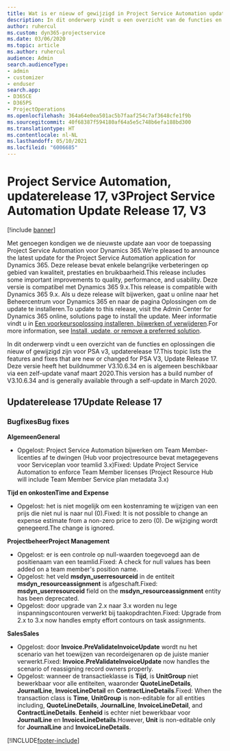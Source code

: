 ```yaml
---
title: Wat is er nieuw of gewijzigd in Project Service Automation updaterelease 17, v3
description: In dit onderwerp vindt u een overzicht van de functies en oplossingen die beschikbaar zijn voor Project Service Automation updaterelease 17, v3.
author: ruhercul
ms.custom: dyn365-projectservice
ms.date: 03/06/2020
ms.topic: article
ms.author: ruhercul
audience: Admin
search.audienceType:
- admin
- customizer
- enduser
search.app:
- D365CE
- D365PS
- ProjectOperations
ms.openlocfilehash: 364a64e0ea501ac5b7faaf254c7af3648cfe1f9b
ms.sourcegitcommit: 40f68387f594180af64a5e5c748b6efa188bd300
ms.translationtype: HT
ms.contentlocale: nl-NL
ms.lasthandoff: 05/10/2021
ms.locfileid: "6006685"
---
```

# <a name="project-service-automation-update-release-17-v3"></a><span data-ttu-id="61411-103">Project Service Automation, updaterelease 17, v3</span><span class="sxs-lookup"><span data-stu-id="61411-103">Project Service Automation Update Release 17, V3</span></span>

[!include [banner](../includes/psa-now-project-operations.md)]

<span data-ttu-id="61411-104">Met genoegen kondigen we de nieuwste update aan voor de toepassing Project Service Automation voor Dynamics 365.</span><span class="sxs-lookup"><span data-stu-id="61411-104">We’re pleased to announce the latest update for the Project Service Automation application for Dynamics 365.</span></span> <span data-ttu-id="61411-105">Deze release bevat enkele belangrijke verbeteringen op gebied van kwaliteit, prestaties en bruikbaarheid.</span><span class="sxs-lookup"><span data-stu-id="61411-105">This release includes some important improvements to quality, performance, and usability.</span></span>  <span data-ttu-id="61411-106">Deze versie is compatibel met Dynamics 365 9.x.</span><span class="sxs-lookup"><span data-stu-id="61411-106">This release is compatible with Dynamics 365 9.x.</span></span> <span data-ttu-id="61411-107">Als u deze release wilt bijwerken, gaat u online naar het Beheercentrum voor Dynamics 365 en naar de pagina Oplossingen om de update te installeren.</span><span class="sxs-lookup"><span data-stu-id="61411-107">To update to this release, visit the Admin Center for Dynamics 365 online, solutions page to install the update.</span></span> <span data-ttu-id="61411-108">Meer informatie vindt u in [Een voorkeursoplossing installeren, bijwerken of verwijderen](/power-platform/admin/install-remove-preferred-solution).</span><span class="sxs-lookup"><span data-stu-id="61411-108">For more information, see [Install, update, or remove a preferred solution](/power-platform/admin/install-remove-preferred-solution).</span></span>

<span data-ttu-id="61411-109">In dit onderwerp vindt u een overzicht van de functies en oplossingen die nieuw of gewijzigd zijn voor PSA v3, updaterelease 17.</span><span class="sxs-lookup"><span data-stu-id="61411-109">This topic lists the features and fixes that are new or changed for PSA V3, Update Release 17.</span></span> <span data-ttu-id="61411-110">Deze versie heeft het buildnummer V3.10.6.34 en is algemeen beschikbaar via een zelf-update vanaf maart 2020.</span><span class="sxs-lookup"><span data-stu-id="61411-110">This version has a build number of V3.10.6.34 and is generally available through a self-update in March 2020.</span></span>


## <a name="update-release-17"></a><span data-ttu-id="61411-111">Updaterelease 17</span><span class="sxs-lookup"><span data-stu-id="61411-111">Update Release 17</span></span>

### <a name="bug-fixes"></a><span data-ttu-id="61411-112">Bugfixes</span><span class="sxs-lookup"><span data-stu-id="61411-112">Bug fixes</span></span>

<span data-ttu-id="61411-113">**Algemeen**</span><span class="sxs-lookup"><span data-stu-id="61411-113">**General**</span></span>

- <span data-ttu-id="61411-114">Opgelost: Project Service Automation bijwerken om Team Member-licenties af te dwingen (Hub voor projectresource bevat metagegevens voor Serviceplan voor teamlid 3.x)</span><span class="sxs-lookup"><span data-stu-id="61411-114">Fixed: Update Project Service Automation to enforce Team Member licenses (Project Resource Hub will include Team Member Service plan metadata 3.x)</span></span>
 
<span data-ttu-id="61411-115">**Tijd en onkosten**</span><span class="sxs-lookup"><span data-stu-id="61411-115">**Time and Expense**</span></span>

- <span data-ttu-id="61411-116">Opgelost: het is niet mogelijk om een kostenraming te wijzigen van een prijs die niet nul is naar nul (0).</span><span class="sxs-lookup"><span data-stu-id="61411-116">Fixed: It is not possible to change an expense estimate from a non-zero price to zero (0).</span></span> <span data-ttu-id="61411-117">De wijziging wordt genegeerd.</span><span class="sxs-lookup"><span data-stu-id="61411-117">The change is ignored.</span></span>

<span data-ttu-id="61411-118">**Projectbeheer**</span><span class="sxs-lookup"><span data-stu-id="61411-118">**Project Management**</span></span>

- <span data-ttu-id="61411-119">Opgelost: er is een controle op null-waarden toegevoegd aan de positienaam van een teamlid.</span><span class="sxs-lookup"><span data-stu-id="61411-119">Fixed: A check for null values has been added on a team member's position name.</span></span>
- <span data-ttu-id="61411-120">Opgelost: het veld **msdyn_userresourceid** in de entiteit **msdyn_resourceassignment** is afgeschaft.</span><span class="sxs-lookup"><span data-stu-id="61411-120">Fixed: **msdyn_userresourceid** field on the **msdyn_resourceassignment** entity has been deprecated.</span></span>
- <span data-ttu-id="61411-121">Opgelost: door upgrade van 2.x naar 3.x worden nu lege inspanningscontouren verwerkt bij taakopdrachten.</span><span class="sxs-lookup"><span data-stu-id="61411-121">Fixed: Upgrade from 2.x to 3.x now handles empty effort contours on task assignments.</span></span>

<span data-ttu-id="61411-122">**Sales**</span><span class="sxs-lookup"><span data-stu-id="61411-122">**Sales**</span></span>

- <span data-ttu-id="61411-123">Opgelost: door **Invoice.PreValidateInvoiceUpdate** wordt nu het scenario van het toewijzen van recordeigenaren op de juiste manier verwerkt.</span><span class="sxs-lookup"><span data-stu-id="61411-123">Fixed: **Invoice.PreValidateInvoiceUpdate** now handles the scenario of reassigning record owners properly.</span></span>
- <span data-ttu-id="61411-124">Opgelost: wanneer de transactieklasse is **Tijd**, is **UnitGroup** niet bewerkbaar voor alle entiteiten, waaronder **QuoteLineDetails**, **JournalLine**, **InvoiceLineDetail** en **ContractLineDetails**.</span><span class="sxs-lookup"><span data-stu-id="61411-124">Fixed: When the transaction class is **Time**, **UnitGroup** is non-editable for all entities including, **QuoteLineDetails**, **JournalLine**, **InvoiceLineDetail**, and **ContractLineDetails**.</span></span> <span data-ttu-id="61411-125">**Eenheid** is echter niet bewerkbaar voor **JournalLine** en **InvoiceLineDetails**.</span><span class="sxs-lookup"><span data-stu-id="61411-125">However, **Unit** is non-editable only for **JournalLine** and **InvoiceLineDetails**.</span></span>




[!INCLUDE[footer-include](../includes/footer-banner.md)]